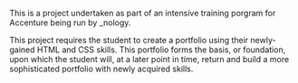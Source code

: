 This is a project undertaken as part of an intensive training porgram for Accenture being run by \_nology.

This project requires the student to create a portfolio using their newly-gained HTML and CSS skills. This portfolio forms the basis, or foundation, upon which the student will, at a later point in time, return and build a more sophisticated portfolio with newly acquired skills.
